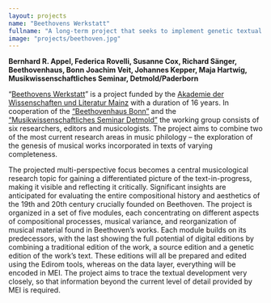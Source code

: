 ```yaml
---
layout: projects
name: "Beethovens Werkstatt"
fullname: "A long-term project that seeks to implement genetic textual criticism by the means of digital music editions"
image: "projects/beethoven.jpg"
---
```

**Bernhard R. Appel, Federica Rovelli, Susanne Cox, Richard Sänger, Beethovenhaus, Bonn** 
**Joachim Veit, Johannes Kepper, Maja Hartwig, Musikwissenschaftliches Seminar, Detmold/Paderborn**

“[Beethovens Werkstatt](http://beethovens-werkstatt.de/)” is a project funded by the [Akademie der Wissenschaften und Literatur Mainz](http://www.adwmainz.de/startseite.html) with a duration of 16 years. In cooperation of the [“Beethovenhaus Bonn”](http://www.beethoven-haus-bonn.de/sixcms/detail.php?template=portal_de) and the [“Musikwissenschaftliches Seminar Detmold”](http://www.muwi-detmold-paderborn.de) the working group consists of six researchers, editors and musicologists. The project aims to combine two of the most current research areas in music philology – the exploration of the genesis of musical works incorporated in texts of varying completeness.

The projected multi-perspective focus becomes a central musicological research topic for gaining a differentiated picture of the text-in-progress, making it visible and reflecting it critically. Significant insights are anticipated for evaluating the entire compositional history and aesthetics of the 19th and 20th century crucially founded on Beethoven. The project is organized in a set of five modules, each concentrating on different aspects of compositional processes, musical variance, and reorganization of musical material found in Beethoven’s works. Each module builds on its predecessors, with the last showing the full potential of digital editions by combining a traditional edition of the work, a source edition and a genetic edition of the work’s text. These editions will all be prepared and edited using the Edirom tools, whereas on the data layer, everything will be encoded in MEI. The project aims to trace the textual development very closely, so that information beyond the current level of detail provided by MEI is required.
